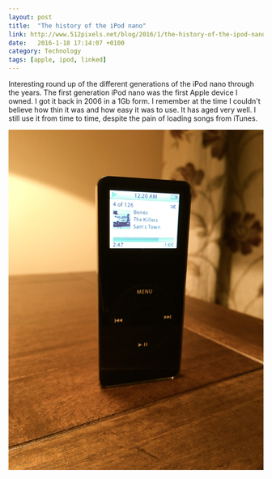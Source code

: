 ```yaml
---
layout: post
title:  "The history of the iPod nano"
link: http://www.512pixels.net/blog/2016/1/the-history-of-the-ipod-nano
date:   2016-1-18 17:14:07 +0100
category: Technology
tags: [apple, ipod, linked]
---
```


Interesting round up of the different generations of the iPod nano through the years. The first generation iPod nano was the first Apple device I owned. I got it back in 2006 in a 1Gb form. I remember at the time I couldn't believe how thin it was and how easy it was to use. It has aged very well. I still use it from time to time, despite the pain of loading songs from iTunes.

<img src="/images/2016/1/nano.jpg" alt="Original iPod nano" class="image-single"/> 
